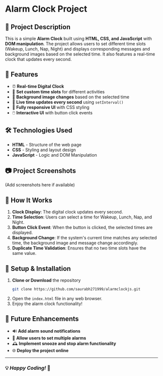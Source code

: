 # Alarm Clock Project

## 📌 Project Description
This is a simple **Alarm Clock** built using **HTML, CSS, and JavaScript** with **DOM manipulation**. The project allows users to set different time slots (Wakeup, Lunch, Nap, Night) and displays corresponding messages and background images based on the selected time. It also features a real-time clock that updates every second.

## 🚀 Features
- ⏰ **Real-time Digital Clock**
- 📅 **Set custom time slots** for different activities
- 🌅 **Background image changes** based on the selected time
- 🔄 **Live time updates every second** using `setInterval()`
- 🎨 **Fully responsive UI** with CSS styling
- 🖱️ **Interactive UI** with button click events

## 🛠️ Technologies Used
- **HTML** - Structure of the web page
- **CSS** - Styling and layout design
- **JavaScript** - Logic and DOM Manipulation

## 📷 Project Screenshots
(Add screenshots here if available)

## 📝 How It Works
1. **Clock Display**: The digital clock updates every second.
2. **Time Selection**: Users can select a time for Wakeup, Lunch, Nap, and Night.
3. **Button Click Event**: When the button is clicked, the selected times are displayed.
4. **Background Change**: If the system's current time matches any selected time, the background image and message change accordingly.
5. **Duplicate Time Validation**: Ensures that no two time slots have the same value.

## 🎯 Setup & Installation
1. **Clone or Download** the repository
   ```sh
   git clone https://github.com/saurabh271999/alarmclockjs.git
   ```
2. Open the `index.html` file in any web browser.
3. Enjoy the alarm clock functionality!

## 📌 Future Enhancements
- 🔊 **Add alarm sound notifications**
- 📅 **Allow users to set multiple alarms**
- 🕰 **Implement snooze and stop alarm functionality**
- 🌐 **Deploy the project online**


---

### 💡 *Happy Coding!* 🎉


